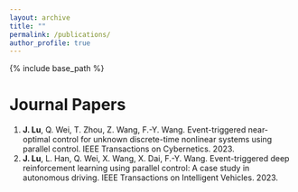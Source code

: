 ```yaml
---
layout: archive
title: ""
permalink: /publications/
author_profile: true
---
```


{% include base_path %}

Journal Papers
======
1. **J. Lu**, Q. Wei, T. Zhou, Z. Wang, F.-Y. Wang. Event-triggered near-optimal control for unknown discrete-time nonlinear systems using parallel control. IEEE Transactions on Cybernetics. 2023.
2. **J. Lu**, L. Han, Q. Wei, X. Wang, X. Dai, F.-Y. Wang. Event-triggered deep reinforcement learning using parallel control: A case study in autonomous driving. IEEE Transactions on Intelligent Vehicles. 2023.
